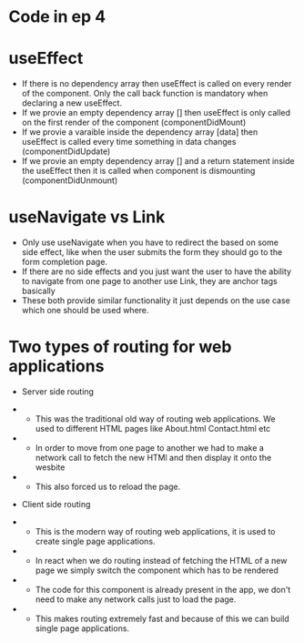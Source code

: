 # Code in ep 4

# useEffect

- If there is no dependency array then useEffect is called on every render of the component. Only the call back function is mandatory when declaring a new useEffect.
- If we provie an empty dependency array [] then useEffect is only called on the first render of the component (componentDidMount)
- If we provie a varaible inside the dependency array [data] then useEffect is called every time something in data changes (componentDidUpdate)
- If we provie an empty dependency array [] and a return statement inside the useEffect then it is called when component is dismounting (componentDidUnmount)

# useNavigate vs Link

- Only use useNavigate when you have to redirect the based on some side effect, like when the user submits the form they should go to the form completion page.
- If there are no side effects and you just want the user to have the ability to navigate from one page to another use Link, they are anchor tags basically
- These both provide similar functionality it just depends on the use case which one should be used where.

# Two types of routing for web applications

- Server side routing
- - This was the traditional old way of routing web applications. We used to different HTML pages like About.html Contact.html etc
- - In order to move from one page to another we had to make a network call to fetch the new HTMl and then display it onto the wesbite
- - This also forced us to reload the page.

- Client side routing
- - This is the modern way of routing web applications, it is used to create single page applications.
- - In react when we do routing instead of fetching the HTML of a new page we simply switch the component which has to be rendered
- - The code for this component is already present in the app, we don't need to make any network calls just to load the page.
- - This makes routing extremely fast and because of this we can build single page applications.

#
